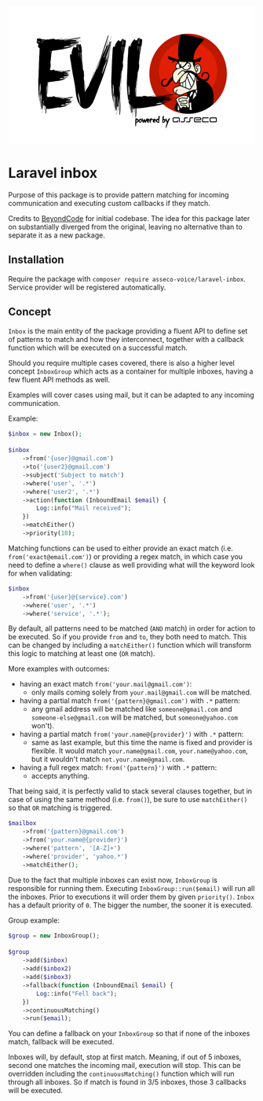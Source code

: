 <p align="center"><a href="https://see.asseco.com" target="_blank"><img src="https://github.com/asseco-voice/art/blob/main/evil_logo.png" width="500"></a></p>

# Laravel inbox

Purpose of this package is to provide pattern matching for incoming 
communication and executing custom callbacks if they match.

Credits to [BeyondCode](https://github.com/beyondcode/laravel-mailbox) for
initial codebase. The idea for this package later on substantially diverged 
from the original, leaving no alternative than to separate it as a new package.

## Installation

Require the package with ``composer require asseco-voice/laravel-inbox``.
Service provider will be registered automatically.

## Concept

``Inbox`` is the main entity of the package providing a fluent API to 
define set of patterns to match and how they interconnect, together 
with a callback function which will be executed on a successful match.

Should you require multiple cases covered, there is also a higher level
concept ``InboxGroup`` which acts as a container for multiple inboxes, 
having a few fluent API methods as well.

Examples will cover cases using mail, but it can be adapted to any incoming
communication.

Example:
```php
$inbox = new Inbox();

$inbox
    ->from('{user}@gmail.com')
    ->to('{user2}@gmail.com')
    ->subject('Subject to match')
    ->where('user', '.*')
    ->where('user2', '.*')
    ->action(function (InboundEmail $email) {
        Log::info("Mail received");
    })
    ->matchEither()
    ->priority(10);

```

Matching functions can be used to either provide an exact match (i.e. `from('exact@email.com')`)
or providing a regex match, in which case you need to define a ``where()`` clause as well
providing what will the keyword look for when validating:

```php
$inbox
    ->from('{user}@{service}.com')
    ->where('user', '.*')
    ->where('service', '.*');
```

By default, all patterns need to be matched (`AND` match) in order for action to be executed. 
So if you provide `from` and `to`, they both need to match. This can be changed 
by including a `matchEither()` function which will transform this logic to 
matching at least one (`OR` match). 

More examples with outcomes:
- having an exact match `from('your.mail@gmail.com')`:
  - only mails coming solely from `your.mail@gmail.com` will be matched.
- having a partial match `from('{pattern}@gmail.com')` with `.*` pattern:
  - any gmail address will be matched like `someone@gmail.com` and `someone-else@gmail.com` will be 
  matched, but `someone@yahoo.com` won't).
- having a partial match `from('your.name@{provider}')` with `.*` pattern:
  - same as last example, but this time the name is fixed and provider is flexible.
   It would match `your.name@gmail.com`, `your.name@yahoo.com`, but it wouldn't match
   ``not.your.name@gmail.com``.
- having a full regex match: `from('{pattern}')` with `.*` pattern:
  - accepts anything.

That being said, it is perfectly valid to stack several clauses together, but
in case of using the same method (i.e. ``from()``), be sure to use `matchEither()`
so that ``OR`` matching is triggered. 

```php
$mailbox
    ->from('{pattern}@gmail.com')
    ->from('your.name@{provider}')
    ->where('pattern', '[A-Z]+')
    ->where('provider', 'yahoo.*')
    ->matchEither();
```

Due to the fact that multiple inboxes can exist now, `InboxGroup` is responsible for 
running them. Executing `InboxGroup::run($email)` will run all the inboxes. Prior to 
executions it will order them by given `priority()`. `Inbox` has a default priority 
of `0`. The bigger the number, the sooner it is executed. 

Group example:
```php
$group = new InboxGroup(); 

$group
    ->add($inbox)
    ->add($inbox2)
    ->add($inbox3) 
    ->fallback(function (InboundEmail $email) {
        Log::info("Fell back");
    })
    ->continuousMatching()
    ->run($email);
```

You can define a fallback on your `InboxGroup` so that if none of the inboxes match, 
fallback will be executed. 

Inboxes will, by default, stop at first match. Meaning, if out 
of 5 inboxes, second one matches the incoming mail, execution will stop. This can 
be overridden including the `continuousMatching()` function which will run 
through all inboxes. So if match is found in 3/5 inboxes, those 3 callbacks will be executed. 
